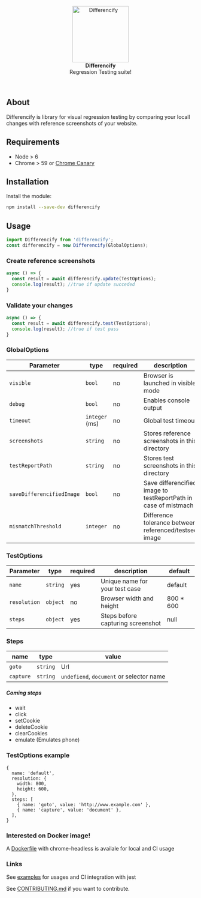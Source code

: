 <p align="center"><img alt="Differencify" src="http://i.imgur.com/D0Eapjx.png" width="150">
<br>
<strong>Differencify</strong>
<br>
Regression Testing suite!
</p>
<br>

## About

Differencify is library for visual regression testing by comparing your locall changes with reference screenshots of your website.

## Requirements
- Node > 6
- Chrome > 59 or [Chrome Canary](https://confluence.skyscannertools.net/display/DW/Shared+Cache+Client)

## Installation
Install the module:
```bash
npm install --save-dev differencify
```
## Usage
```js
import Differencify from 'differencify';
const differencify = new Differencify(GlobalOptions);
```
### Create reference screenshots
```js
async () => {
  const result = await differencify.update(TestOptions);
  console.log(result); //true if update succeded
}
```
### Validate your changes
```js
async () => {
  const result = await differencify.test(TestOptions);
  console.log(result); //true if test pass
}
```

### GlobalOptions

|Parameter|type|required|description|default|
|---------|----|--------|-----------|-------|
|`visible`|`bool`|no|Browser is launched in visible mode|false|
|`debug`|`bool`|no|Enables console output|false|
|`timeout`|`integer` (ms)|no|Global test timeout|30000|
|`screenshots`|`string`|no|Stores reference screenshots in this directory|./screenshots|
|`testReportPath`|`string`|no|Stores test screenshots in this directory|./differencify_report|
|`saveDifferencifiedImage`|`bool`|no|Save differencified image to testReportPath in case of mistmach|true|
|`mismatchThreshold`|`integer`|no|Difference tolerance between referenced/testsed image|0.01|

### TestOptions

|Parameter|type|required|description|default|
|---------|----|--------|-----------|-------|
|`name`|`string`|yes|Unique name for your test case|default|
|`resolution`|`object`|no|Browser width and height|800 * 600|
|`steps`|`object`|yes|Steps before capturing screenshot|null|

### Steps

|name|type|value|
|----|----|-----|
|`goto`|`string`|Url|
|`capture`|`string`|`undefiend`, `document` or selector name|

##### Coming steps
- wait
- click
- setCookie
- deleteCookie
- clearCookies
- emulate (Emulates phone)


### TestOptions example

```
{
  name: 'default',
  resolution: {
    width: 800,
    height: 600,
  },
  steps: [
    { name: 'goto', value: 'http://www.example.com' },
    { name: 'capture', value: 'document' },
  ],
}
```

### Interested on Docker image!

A [Dockerfile](Dockerfile) with chrome-headless is availale for local and CI usage


### Links

See [examples](examples) for usages and CI integration with jest

See [CONTRIBUTING.md](CONTRIBUTING.md) if you want to contribute.
